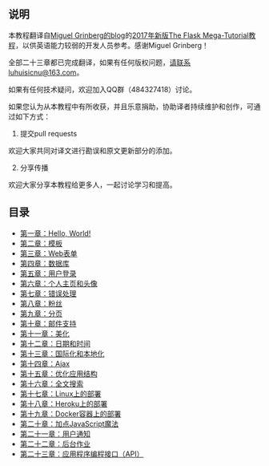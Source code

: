 ## 说明
本教程翻译自[Miguel Grinberg的blog](https://blog.miguelgrinberg.com)的[2017年新版The Flask Mega-Tutorial教程](https://blog.miguelgrinberg.com/post/the-flask-mega-tutorial-part-i-hello-world)，以供英语能力较弱的开发人员参考。感谢Miguel Grinberg！

全部二十三章都已完成翻译，如果有任何版权问题，请联系luhuisicnu@163.com。

如果有任何技术疑问，欢迎加入QQ群（484327418）讨论。

如果您认为从本教程中有所收获，并且乐意捐助，协助译者持续维护和创作，可通过如下方式：

1. 提交pull requests

欢迎大家共同对译文进行勘误和原文更新部分的添加。

2. 分享传播

欢迎大家分享本教程给更多人，一起讨论学习和提高。


## 目录
* [第一章：Hello, World!](https://github.com/luhuisicnu/The-Flask-Mega-Tutorial-zh/blob/master/docs/%E7%AC%AC%E4%B8%80%E7%AB%A0%EF%BC%9AHello%2C%20World!.md)
* [第二章：模板](https://github.com/luhuisicnu/The-Flask-Mega-Tutorial-zh/blob/master/docs/%E7%AC%AC%E4%BA%8C%E7%AB%A0%EF%BC%9A%E6%A8%A1%E6%9D%BF.md)
* [第三章：Web表单](https://github.com/luhuisicnu/The-Flask-Mega-Tutorial-zh/blob/master/docs/%E7%AC%AC%E4%B8%89%E7%AB%A0%EF%BC%9AWeb%E8%A1%A8%E5%8D%95.md)
* [第四章：数据库](https://github.com/luhuisicnu/The-Flask-Mega-Tutorial-zh/blob/master/docs/%e7%ac%ac%e5%9b%9b%e7%ab%a0%ef%bc%9a%e6%95%b0%e6%8d%ae%e5%ba%93.md)
* [第五章：用户登录](https://github.com/luhuisicnu/The-Flask-Mega-Tutorial-zh/blob/master/docs/%e7%ac%ac%e4%ba%94%e7%ab%a0%ef%bc%9a%e7%94%a8%e6%88%b7%e7%99%bb%e5%bd%95.md)
* [第六章：个人主页和头像](https://github.com/luhuisicnu/The-Flask-Mega-Tutorial-zh/blob/master/docs/%e7%ac%ac%e5%85%ad%e7%ab%a0%ef%bc%9a%e4%b8%aa%e4%ba%ba%e4%b8%bb%e9%a1%b5%e5%92%8c%e5%a4%b4%e5%83%8f.md)
* [第七章：错误处理](https://github.com/luhuisicnu/The-Flask-Mega-Tutorial-zh/blob/master/docs/%E7%AC%AC%E4%B8%83%E7%AB%A0%EF%BC%9A%E9%94%99%E8%AF%AF%E5%A4%84%E7%90%86.md)
* [第八章：粉丝](https://github.com/luhuisicnu/The-Flask-Mega-Tutorial-zh/blob/master/docs/%e7%ac%ac%e5%85%ab%e7%ab%a0%ef%bc%9a%e7%b2%89%e4%b8%9d.md)
* [第九章：分页](https://github.com/luhuisicnu/The-Flask-Mega-Tutorial-zh/blob/master/docs/%E7%AC%AC%E4%B9%9D%E7%AB%A0%EF%BC%9A%E5%88%86%E9%A1%B5.md)
* [第十章：邮件支持](https://github.com/luhuisicnu/The-Flask-Mega-Tutorial-zh/blob/master/docs/%e7%ac%ac%e5%8d%81%e7%ab%a0%ef%bc%9a%e9%82%ae%e4%bb%b6%e6%94%af%e6%8c%81.md)
* [第十一章：美化](https://github.com/luhuisicnu/The-Flask-Mega-Tutorial-zh/blob/master/docs/%e7%ac%ac%e5%8d%81%e4%b8%80%e7%ab%a0%ef%bc%9a%e7%be%8e%e5%8c%96.md)
* [第十二章：日期和时间](https://github.com/luhuisicnu/The-Flask-Mega-Tutorial-zh/blob/master/docs/%E7%AC%AC%E5%8D%81%E4%BA%8C%E7%AB%A0%EF%BC%9A%E6%97%A5%E6%9C%9F%E5%92%8C%E6%97%B6%E9%97%B4.md)
* [第十三章：国际化和本地化](https://github.com/luhuisicnu/The-Flask-Mega-Tutorial-zh/blob/master/docs/%e7%ac%ac%e5%8d%81%e4%b8%89%e7%ab%a0%ef%bc%9a%e5%9b%bd%e9%99%85%e5%8c%96%e5%92%8c%e6%9c%ac%e5%9c%b0%e5%8c%96.md)
* [第十四章：Ajax](https://github.com/luhuisicnu/The-Flask-Mega-Tutorial-zh/blob/master/docs/%e7%ac%ac%e5%8d%81%e5%9b%9b%e7%ab%a0%ef%bc%9aAjax.md)
* [第十五章：优化应用结构](https://github.com/luhuisicnu/The-Flask-Mega-Tutorial-zh/blob/master/docs/%e7%ac%ac%e5%8d%81%e4%ba%94%e7%ab%a0%ef%bc%9a%e4%bc%98%e5%8c%96%e5%ba%94%e7%94%a8%e7%bb%93%e6%9e%84.md)
* [第十六章：全文搜索](https://github.com/luhuisicnu/The-Flask-Mega-Tutorial-zh/blob/master/docs/%e7%ac%ac%e5%8d%81%e5%85%ad%e7%ab%a0%ef%bc%9a%e5%85%a8%e6%96%87%e6%90%9c%e7%b4%a2.md)
* [第十七章：Linux上的部署](https://github.com/luhuisicnu/The-Flask-Mega-Tutorial-zh/blob/master/docs/%E7%AC%AC%E5%8D%81%E4%B8%83%E7%AB%A0%EF%BC%9ALinux%E4%B8%8A%E7%9A%84%E9%83%A8%E7%BD%B2.md)
* [第十八章：Heroku上的部署](https://github.com/luhuisicnu/The-Flask-Mega-Tutorial-zh/blob/master/docs/%E7%AC%AC%E5%8D%81%E5%85%AB%E7%AB%A0%EF%BC%9AHeroku%E4%B8%8A%E7%9A%84%E9%83%A8%E7%BD%B2.md)
* [第十九章：Docker容器上的部署](https://github.com/luhuisicnu/The-Flask-Mega-Tutorial-zh/blob/master/docs/%e7%ac%ac%e5%8d%81%e4%b9%9d%e7%ab%a0%ef%bc%9aDocker%e5%ae%b9%e5%99%a8%e4%b8%8a%e7%9a%84%e9%83%a8%e7%bd%b2.md)
* [第二十章：加点JavaScript魔法](https://github.com/luhuisicnu/The-Flask-Mega-Tutorial-zh/blob/master/docs/%e7%ac%ac%e4%ba%8c%e5%8d%81%e7%ab%a0%ef%bc%9a%e5%8a%a0%e7%82%b9JavaScript%e9%ad%94%e6%b3%95.md)
* [第二十一章：用户通知](https://github.com/luhuisicnu/The-Flask-Mega-Tutorial-zh/blob/master/docs/%e7%ac%ac%e4%ba%8c%e5%8d%81%e4%b8%80%e7%ab%a0%ef%bc%9a%e7%94%a8%e6%88%b7%e9%80%9a%e7%9f%a5.md)
* [第二十二章：后台作业](https://github.com/luhuisicnu/The-Flask-Mega-Tutorial-zh/blob/master/docs/%e7%ac%ac%e4%ba%8c%e5%8d%81%e4%ba%8c%e7%ab%a0%ef%bc%9a%e5%90%8e%e5%8f%b0%e4%bd%9c%e4%b8%9a.md)
* [第二十三章：应用程序编程接口（API）](https://github.com/luhuisicnu/The-Flask-Mega-Tutorial-zh/blob/master/docs/%e7%ac%ac%e4%ba%8c%e5%8d%81%e4%b8%89%e7%ab%a0%ef%bc%9a%e5%ba%94%e7%94%a8%e7%a8%8b%e5%ba%8f%e7%bc%96%e7%a8%8b%e6%8e%a5%e5%8f%a3%ef%bc%88API%ef%bc%89.md)
